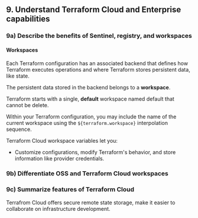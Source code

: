 ## 9. Understand Terraform Cloud and Enterprise capabilities

### 9a) Describe the benefits of Sentinel, registry, and workspaces

#### Workspaces

Each Terraform configuration has an associated backend that defines how Terraform executes operations and where Terraform stores persistent data, like state.

The persistent data stored in the backend belongs to a **workspace**.

Terraform starts with a single, **default** workspace named default that cannot be delete.

Within your Terraform configuration, you may include the name of the current workspace using the ``${terraform.workspace}`` interpolation sequence.

Terraform Cloud workspace variables let you:

- Customize configurations, modify Terraform's behavior, and store information like provider credentials.

### 9b) Differentiate OSS and Terraform Cloud workspaces

### 9c) Summarize features of Terraform Cloud

Terrafrom Cloud offers secure remote state storage, make it easier to collaborate on infrastructure development.
